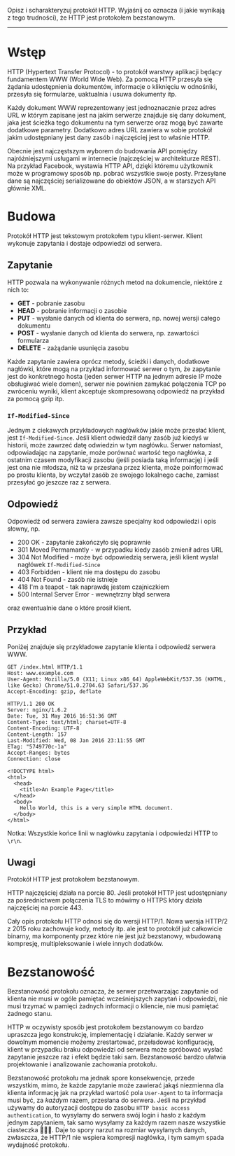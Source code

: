 Opisz i scharakteryzuj protokół HTTP. Wyjaśnij co oznacza (i jakie wynikają z tego trudności), że HTTP jest protokołem bezstanowym.

---

# Wstęp

HTTP (Hypertext Transfer Protocol) - to protokół warstwy aplikacji będący fundamentem WWW (World Wide Web). Za pomocą HTTP przesyła się żądania udostępnienia dokumentów, informacje o kliknięciu w odnośniki, przesyła się formularze, uaktualnia i usuwa dokumenty itp.

Każdy dokument WWW reprezentowany jest jednoznacznie przez adres URL w którym zapisane jest na jakim serwerze znajduje się dany dokument, jaka jest ścieżka tego dokumentu na tym serwerze oraz mogą być zawarte dodatkowe parametry. Dodatkowo adres URL zawiera w sobie protokół jakim udostępniany jest dany zasób i najczęściej jest to właśnie HTTP.

Obecnie jest najczęstszym wyborem do budowania API pomiędzy najróżniejszymi usługami w internecie (najczęściej w architekturze REST). Na przykład Facebook, wystawia HTTP API, dzięki któremu użytkownik może w programowy sposób np. pobrać wszystkie swoje posty. Przesyłane dane są najczęściej serializowane do obiektów JSON, a w starszych API głównie XML.

# Budowa

Protokół HTTP jest tekstowym protokołem typu klient-serwer. Klient wykonuje zapytania i dostaje odpowiedzi od serwera.

## Zapytanie

HTTP pozwala na wykonywanie różnych metod na dokumencie, niektóre z nich to:

 - **GET** - pobranie zasobu
 - **HEAD** - pobranie informacji o zasobie
 - **PUT** - wysłanie danych od klienta do serwera, np. nowej wersji całego dokumentu
 - **POST** - wysłanie danych od klienta do serwera, np. zawartości formularza
 - **DELETE** - zażądanie usunięcia zasobu

Każde zapytanie zawiera oprócz metody, ścieżki i danych, dodatkowe nagłówki, które mogą na przykład informować serwer o tym, że zapytanie jest do konkretnego hosta (jeden serwer HTTP na jednym adresie IP może obsługiwać wiele domen), serwer nie powinien zamykać połączenia TCP po zwróceniu wyniki, klient akceptuje skompresowaną odpowiedź na przykład za pomocą gzip itp.

### `If-Modified-Since`

Jednym z ciekawych przykładowych nagłówków jakie może przesłać klient, jest `If-Modified-Since`. Jeśli klient odwiedził dany zasób już kiedyś w historii, może zawrzeć datę odwiedzin w tym nagłówku. Serwer natomiast, odpowiadając na zapytanie, może porównać wartość tego nagłówka, z ostatnim czasem modyfikacji zasobu (jeśli posiada taką informację) i jeśli jest ona nie młodsza, niż ta w przesłana przez klienta, może poinformować po prostu klienta, by wczytał zasób ze swojego lokalnego cache, zamiast przesyłać go jeszcze raz z serwera.

## Odpowiedź

Odpowiedź od serwera zawiera zawsze specjalny kod odpowiedzi i opis słowny, np.

 - 200 OK - zapytanie zakończyło się poprawnie
 - 301 Moved Permamantly - w przypadku kiedy zasób zmienił adres URL
 - 304 Not Modified - może być odpowiedzią serwera, jeśli klient wysłał nagłówek `If-Modified-Since`
 - 403 Forbidden - klient nie ma dostępu do zasobu
 - 404 Not Found - zasób nie istnieje
 - 418 I'm a teapot - tak naprawdę jestem czajniczkiem
 - 500 Internal Server Error - wewnętrzny błąd serwera

oraz ewentualnie dane o które prosił klient.

## Przykład

Poniżej znajduje się przykładowe zapytanie klienta i odpowiedź serwera WWW.

```http
GET /index.html HTTP/1.1
Host: www.example.com
User-Agent: Mozilla/5.0 (X11; Linux x86_64) AppleWebKit/537.36 (KHTML, like Gecko) Chrome/51.0.2704.63 Safari/537.36
Accept-Encoding: gzip, deflate

```

```http
HTTP/1.1 200 OK
Server: nginx/1.6.2
Date: Tue, 31 May 2016 16:51:36 GMT
Content-Type: text/html; charset=UTF-8
Content-Encoding: UTF-8
Content-Length: 157
Last-Modified: Wed, 08 Jan 2016 23:11:55 GMT
ETag: "5749770c-1a"
Accept-Ranges: bytes
Connection: close

<!DOCTYPE html>
<html>
  <head>
    <title>An Example Page</title>
  </head>
  <body>
    Hello World, this is a very simple HTML document.
  </body>
</html>
```

Notka: Wszystkie końce linii w nagłówku zapytania i odpowiedzi HTTP to `\r\n`.

## Uwagi

Protokół HTTP jest protokołem bezstanowym.

HTTP najczęściej działa na porcie 80. Jeśli protokół HTTP jest udostępniany za pośrednictwem połączenia TLS to mówimy o HTTPS który działa najczęściej na porcie 443.

Cały opis protokołu HTTP odnosi się do wersji HTTP/1. Nowa wersja HTTP/2 z 2015 roku zachowuje kody, metody itp. ale jest to protokół już całkowicie binarny, ma komponenty przez które nie jest już bezstanowy, wbudowaną kompresję, multipleksowanie i wiele innych dodatków.

# Bezstanowość

Bezstanowość protokołu oznacza, że serwer przetwarzając zapytanie od klienta nie musi w ogóle pamiętać wcześniejszych zapytań i odpowiedzi, nie musi trzymać w pamięci żadnych informacji o kliencie, nie musi pamiętać żadnego stanu.

HTTP w oczywisty sposób jest protokołem bezstanowym co bardzo upraszcza jego konstrukcję, implementację i działanie. Każdy serwer w dowolnym momencie możemy zrestartować, przeładować konfigurację, klient w przypadku braku odpowiedzi od serwera może spróbować wysłać zapytanie jeszcze raz i efekt będzie taki sam. Bezstanowość bardzo ułatwia projektowanie i analizowanie zachowania protokołu.

Bezstanowość protokołu ma jednak spore konsekwencje, przede wszystkim, mimo, że każde zapytanie może zawierać jakąś niezmienna dla klienta informację jak na przykład wartość pola `User-Agent` to ta informacja musi być, za *każdym* razem, przesłana do serwera. Jeśli na przykład używamy do autoryzacji dostępu do zasobu `HTTP basic access authentication`, to wysyłamy do serwera swój login i hasło z każdym jednym zapytaniem, tak samo wysyłamy za każdym razem nasze wszystkie ciasteczka &#127850;&#127850;&#127850;. Daje to spory narzut na rozmiar wysyłanych danych, zwłaszcza, że HTTP/1 nie wspiera kompresji nagłówka, i tym samym spada wydajność protokołu.
